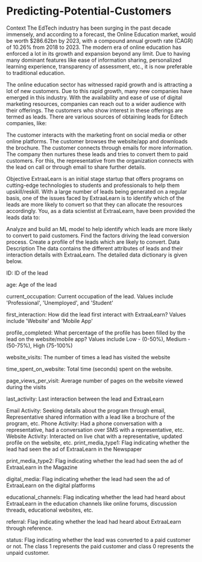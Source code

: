 # Predicting-Potential-Customers

Context
The EdTech industry has been surging in the past decade immensely, and according to a forecast, the Online Education market, would be worth $286.62bn by 2023, with a compound annual growth rate (CAGR) of 10.26% from 2018 to 2023. The modern era of online education has enforced a lot in its growth and expansion beyond any limit. Due to having many dominant features like ease of information sharing, personalized learning experience, transparency of assessment, etc., it is now preferable to traditional education.

The online education sector has witnessed rapid growth and is attracting a lot of new customers. Due to this rapid growth, many new companies have emerged in this industry. With the availability and ease of use of digital marketing resources, companies can reach out to a wider audience with their offerings. The customers who show interest in these offerings are termed as leads. There are various sources of obtaining leads for Edtech companies, like:

The customer interacts with the marketing front on social media or other online platforms.
The customer browses the website/app and downloads the brochure.
The customer connects through emails for more information.
The company then nurtures these leads and tries to convert them to paid customers. For this, the representative from the organization connects with the lead on call or through email to share further details.

Objective
ExtraaLearn is an initial stage startup that offers programs on cutting-edge technologies to students and professionals to help them upskill/reskill. With a large number of leads being generated on a regular basis, one of the issues faced by ExtraaLearn is to identify which of the leads are more likely to convert so that they can allocate the resources accordingly. You, as a data scientist at ExtraaLearn, have been provided the leads data to:

Analyze and build an ML model to help identify which leads are more likely to convert to paid customers.
Find the factors driving the lead conversion process.
Create a profile of the leads which are likely to convert.
Data Description
The data contains the different attributes of leads and their interaction details with ExtraaLearn. The detailed data dictionary is given below.

ID: ID of the lead

age: Age of the lead

current_occupation: Current occupation of the lead. Values include 'Professional', 'Unemployed', and 'Student'

first_interaction: How did the lead first interact with ExtraaLearn? Values include 'Website' and 'Mobile App'

profile_completed: What percentage of the profile has been filled by the lead on the website/mobile app? Values include Low - (0-50%), Medium - (50-75%), High (75-100%)

website_visits: The number of times a lead has visited the website

time_spent_on_website: Total time (seconds) spent on the website.

page_views_per_visit: Average number of pages on the website viewed during the visits

last_activity: Last interaction between the lead and ExtraaLearn

Email Activity: Seeking details about the program through email, Representative shared information with a lead like a brochure of the program, etc.
Phone Activity: Had a phone conversation with a representative, had a conversation over SMS with a representative, etc.
Website Activity: Interacted on live chat with a representative, updated profile on the website, etc.
print_media_type1: Flag indicating whether the lead had seen the ad of ExtraaLearn in the Newspaper

print_media_type2: Flag indicating whether the lead had seen the ad of ExtraaLearn in the Magazine

digital_media: Flag indicating whether the lead had seen the ad of ExtraaLearn on the digital platforms

educational_channels: Flag indicating whether the lead had heard about ExtraaLearn in the education channels like online forums, discussion threads, educational websites, etc.

referral: Flag indicating whether the lead had heard about ExtraaLearn through reference.

status: Flag indicating whether the lead was converted to a paid customer or not. The class 1 represents the paid customer and class 0 represents the unpaid customer.
